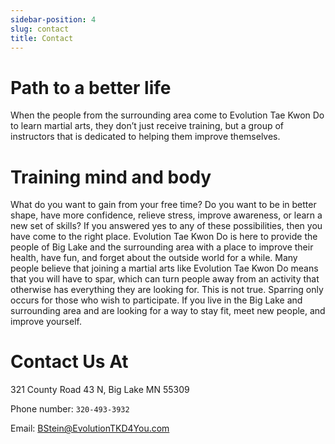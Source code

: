 ```yaml
---
sidebar-position: 4
slug: contact
title: Contact
---
```


# Path to a better life
When the people from the surrounding area come to Evolution Tae Kwon Do to learn martial arts, they don’t just receive training, but a group of instructors that is dedicated to helping them improve themselves.

# Training mind and body
What do you want to gain from your free time? Do you want to be in better shape, have more confidence, relieve stress, improve awareness, or learn a new set of skills? If you answered yes to any of these possibilities, then you have come to the right place. Evolution Tae Kwon Do is here to provide the people of Big Lake and the surrounding area with a place to improve their health, have fun, and forget about the outside world for a while. Many people believe that joining a martial arts like Evolution Tae Kwon Do means that you will have to spar, which can turn people away from an activity that otherwise has everything they are looking for. This is not true. Sparring only occurs for those who wish to participate. If you live in the Big Lake and surrounding area and are looking for a way to stay fit, meet new people, and improve yourself.

# Contact Us At

321 County Road 43 N, Big Lake MN 55309

Phone number: `320-493-3932`

Email: BStein@EvolutionTKD4You.com